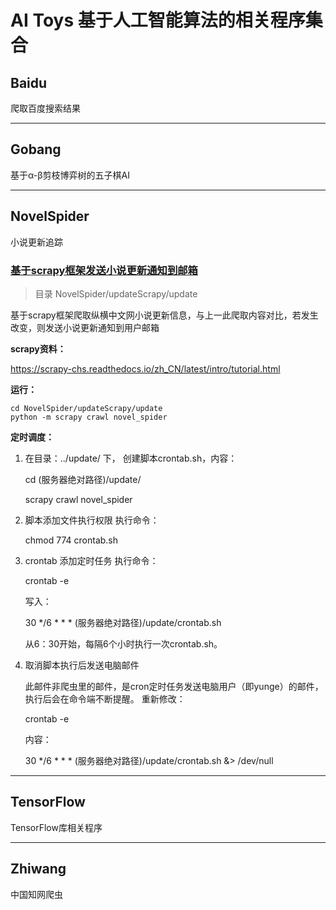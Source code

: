 # AI Toys 基于人工智能算法的相关程序集合

## Baidu

爬取百度搜索结果

-------------------------------------------------

## Gobang

基于α-β剪枝博弈树的五子棋AI

-------------------------------------------------

## NovelSpider

小说更新追踪

### [基于scrapy框架发送小说更新通知到邮箱]()

> 目录 NovelSpider/updateScrapy/update

基于scrapy框架爬取纵横中文网小说更新信息，与上一此爬取内容对比，若发生改变，则发送小说更新通知到用户邮箱

**scrapy资料：**

https://scrapy-chs.readthedocs.io/zh_CN/latest/intro/tutorial.html

**运行：** 
    
    cd NovelSpider/updateScrapy/update
    python -m scrapy crawl novel_spider

**定时调度：**

1. 在目录：../update/ 下， 创建脚本crontab.sh，内容：
    
    cd (服务器绝对路径)/update/
    
    scrapy crawl novel_spider
 
2. 脚本添加文件执行权限 执行命令：

    chmod 774 crontab.sh
 
3. crontab 添加定时任务 执行命令：

    crontab -e
 
    写入：

    30 */6 * * * (服务器绝对路径)/update/crontab.sh

    从6：30开始，每隔6个小时执行一次crontab.sh。

4. 取消脚本执行后发送电脑邮件 

    此邮件非爬虫里的邮件，是cron定时任务发送电脑用户（即yunge）的邮件，执行后会在命令端不断提醒。 重新修改：

    crontab -e
 
    内容：

    30 */6 * * * (服务器绝对路径)/update/crontab.sh &> /dev/null
 
-------------------------------------------------

## TensorFlow

TensorFlow库相关程序

-------------------------------------------------

## Zhiwang

中国知网爬虫
